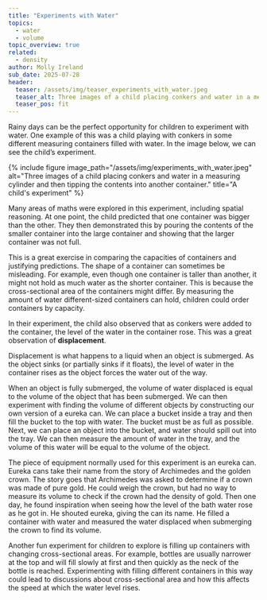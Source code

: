 ```yaml
---
title: "Experiments with Water"
topics: 
  - water
  - volume
topic_overview: true
related: 
  - density 
author: Molly Ireland
sub_date: 2025-07-28
header:
  teaser: /assets/img/teaser_experiments_with_water.jpeg
  teaser_alt: Three images of a child placing conkers and water in a measuring cylinder and then tipping the contents into another container.
  teaser_pos: fit
---
```

Rainy days can be the perfect opportunity for children to experiment with water. One example of this was a child playing with conkers in some different measuring containers filled with water. In the image below, we can see the child’s experiment. 

{% include figure image_path="/assets/img/experiments_with_water.jpeg" alt="Three images of a child placing conkers and water in a measuring cylinder and then tipping the contents into another container." title="A child's experiment" %}

Many areas of maths were explored in this experiment, including spatial reasoning. At one point, the child predicted that one container was bigger than the other. They then demonstrated this by pouring the contents of the smaller container into the large container and showing that the larger container was not full. 

This is a great exercise in comparing the capacities of containers and justifying predictions. The shape of a container can sometimes be misleading. For example, even though one container is taller than another, it might not hold as much water as the shorter container. This is because the cross-sectional area of the containers might differ. By measuring the amount of water different-sized containers can hold, children could order containers by capacity. 

In their experiment, the child also observed that as conkers were added to the container, the level of the water in the container rose. This was a great observation of **displacement**. 

Displacement is what happens to a liquid when an object is submerged. As the object sinks (or partially sinks if it floats), the level of water in the container rises as the object forces the water out of the way. 

When an object is fully submerged, the volume of water displaced is equal to the volume of the object that has been submerged. We can then experiment with finding the volume of different objects by constructing our own version of a eureka can. We can place a bucket inside a tray and then fill the bucket to the top with water. The bucket must be as full as possible. Next, we can place an object into the bucket, and water should spill out into the tray. We can then measure the amount of water in the tray, and the volume of this water will be equal to the volume of the object. 

The piece of equipment normally used for this experiment is an eureka can. Eureka cans take their name from the story of Archimedes and the golden crown. The story goes that Archimedes was asked to determine if a crown was made of pure gold. He could weigh the crown, but had no way to measure its volume to check if the crown had the density of gold. Then one day, he found inspiration when seeing how the level of the bath water rose as he got in. He shouted eureka, giving the can its name. He filled a container with water and measured the water displaced when submerging the crown to find its volume. 

Another fun experiment for children to explore is filling up containers with changing cross-sectional areas. For example, bottles are usually narrower at the top and will fill slowly at first and then quickly as the neck of the bottle is reached. Experimenting with filling different containers in this way could lead to discussions about cross-sectional area and how this affects the speed at which the water level rises.

[for more experiments with water see our article on buoyancy]:#
[didn’t mention anything about jugs]:#
[Funnels could maybe be a separate article]:#

